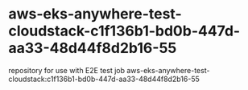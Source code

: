 # aws-eks-anywhere-test-cloudstack-c1f136b1-bd0b-447d-aa33-48d44f8d2b16-55
repository for use with E2E test job aws-eks-anywhere-test-cloudstack:c1f136b1-bd0b-447d-aa33-48d44f8d2b16-55
